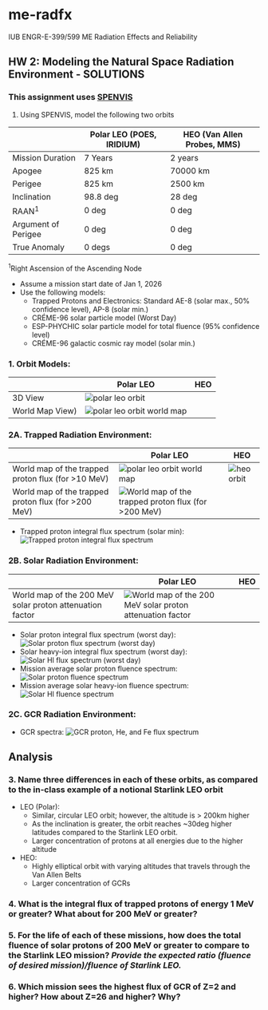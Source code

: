 # me-radfx
IUB ENGR-E-399/599 ME Radiation Effects and Reliability
##  HW 2: Modeling the Natural Space Radiation Environment - SOLUTIONS
### This assignment uses [SPENVIS](https://www.spenvis.oma.be)
1. Using SPENVIS, model the following two orbits

||Polar LEO (POES, IRIDIUM)|HEO (Van Allen Probes, MMS)|
|--|--|--|
|Mission Duration|7 Years|2 years|
|Apogee|825 km|70000 km|
|Perigee|825 km|2500 km|
|Inclination|98.8 deg|28 deg|
|RAAN<sup>1</sup>|0 deg|0 deg|
|Argument of Perigee|0 deg|0 deg|
|True Anomaly|0 degs|0 deg|

<sup>1</sup>Right Ascension of the Ascending Node


* Assume a mission start date of Jan 1, 2026
* Use the following models:
	- Trapped Protons and Electronics: Standard AE-8 (solar max., 50% confidence level), AP-8 (solar min.)
	- CRÉME-96 solar particle model (Worst Day)
	- ESP-PHYCHIC solar particle model for total fluence (95% confidence level)
	- CRÉME-96 galactic cosmic ray model (solar min.)

<!--- ## Polar LEO orbit (30 days): [polar leo orbit parameters](./HW_02_Solutions/P1A-orbit.html) -->

### 1. Orbit Models:
||Polar LEO|HEO|
|--|--|--|
|3D View|![polar leo orbit](./HW_02_Solutions/P1A-orbit.png)||
|World Map View)|![polar leo orbit world map](./HW_02_Solutions/P1A-orbit-worldmap.png)||

### 2A. Trapped Radiation Environment:
||Polar LEO|HEO|
|--|--|--|
|World map of the trapped proton flux (for >10 MeV)|![polar leo orbit world map](./HW_02_Solutions/P1A-orbit-worldmap.png)|![heo orbit](./HW_02_Solutions/P1B-orbit.png)|
|World map of the trapped proton flux (for >200 MeV)|![World map of the trapped proton flux (for >200 MeV)](./HW_02_Solutions/P2A-proton200MeV-worldmap.png)||
* Trapped proton integral flux spectrum (solar min): ![Trapped proton integral flux spectrum](./trapped_proton_integral_flux_loglog.png)

<!--- COMMENTED OUT ORIGINAL, RAW SPENVIS CHARTS
* Trapped proton spectra (solar min): [trapped particle fluxes](./trapped_proton_integral_flux_loglog.png)
	 * World map of the trapped proton flux (for >10 MeV): ![World map of the trapped proton flux (for >10 MeV)](./HW_02_Solutions/P2A-proton10MeV-worldmap.png)

	 * World map of the trapped proton flux (for >200 MeV): ![World map of the trapped proton flux (for >200 MeV)](./HW_02_Solutions/P2A-proton200MeV-worldmap.png)

	 * Trapped proton flux spectrum: ![Trapped proton flux spectrum (solar min)](./HW_02_Solutions/P2A-protonfluxp_spec.png)  -->

### 2B. Solar Radiation Environment:
||Polar LEO|HEO|
|--|--|--|
|World map of the 200 MeV solar proton attenuation factor|![World map of the 200 MeV solar proton attenuation factor](./HW_02_Solutions/P3A-proton_sepflare_map-200MeV.png)||

* Solar proton integral flux spectrum (worst day): ![Solar proton flux spectrum (worst day)](./solar_proton_integral_flux_loglog.png)
* Solar heavy-ion integral flux spectrum (worst day): ![Solar HI flux spectrum (worst day)](./solar_hi_integral_flux_loglog.png)
* Mission average solar proton fluence spectrum: ![Solar proton fluence spectrum](./solar_proton_integral_fluence_loglog.png)
* Mission average solar heavy-ion fluence spectrum: ![Solar HI fluence spectrum](./solar_hi_integral_fluence_loglog.png)


<!--- COMMENTED OUT ORIGINAL, RAW SPENVIS CHARTS
* Solar particle spectra (worst day): [solar particle fluxes](./HW_02_Solutions/P3A-Solar-particle-fluxes.html), [solar particle fluence (95% confidence level)](./HW_02_Solutions/P3A-Solar-particle-fluences.html)
	
	* World map of the 200 MeV solar proton attenuation factor: ![World map of the 200 MeV solar proton attenuation factor](./HW_02_Solutions/P3A-proton_sepflare_map-200MeV.png)
	
	* Solar proton flux spectrum: ![Solar proton flux spectrum (worst day)](./HW_02_Solutions/P3A-Solar-particle-flux-spectra.png) 

	* Mission average solar proton fluence spectrum: ![Solar proton fluence spectrum](./HW_02_Solutions/P3A-proton-fluences.png)

	* Solar heavy ion flux spectrum for He: ![Solar heavy ion flux spectra for He](./HW_02_Solutions/P3A-flarei_specHe.png)

	* Mission average solar He fluence spectrum: ![Mission average solar He fluence spectrum](./HW_02_Solutions/P3A-SolarHe-fluences.png)

	* Solar heavy ion flux spectrum for Fe: ![Solar heavy ion flux spectra for Fe](./HW_02_Solutions/P3A-flarei_specFe.png)

	* Mission average solar Fe fluence spectrum: ![Mission average solar Fe fluence spectrum](./HW_02_Solutions/P3A-SolarFe-fluences.png) -->

### 2C. GCR Radiation Environment:
* GCR spectra: ![GCR proton, He, and Fe flux spectrum](./gcr_hi_integral_flux_loglog.png)


<!--- COMMENTED OUT ORIGINAL, RAW SPENVIS CHARTS
* GCR spectra: [GCR H Spectrum](./HW_02_Solutions/P4A-GCR.htm)
	* H flux spectrum: ![GCR heavy ion flux spectra for H](./HW_02_Solutions/P4A-GCR_H.png)
	* He flux spectrum: ![GCR heavy ion flux spectra for He](./HW_02_Solutions/P4A-GCR_He.png)
	* Fe flux spectrum: ![GCR heavy ion flux spectra for Fe](./HW_02_Solutions/P4A-GCR_Fe.png)
-->

<!--- COMMENTED OUT ORIGINAL, RAW SPENVIS CHARTS
## HEO orbit (30 days): [polar leo orbit parameters](./HW_02_Solutions/P1B-orbit.html)
### 1. Orbit Model:


### 2A. Trapped Radiation Environment:
* Trapped proton spectra (solar min): [trapped particle fluxes](./HW_02_Solutions/P2B-Trapped-particle-fluxes.html)
	* World map of the trapped proton flux (for >10 MeV): ![World map of the trapped proton flux (for >10 MeV)](./HW_02_Solutions/P2B-proton10MeV-worldmap.png)

	* World map of the trapped proton flux (for >200 MeV): ![World map of the trapped proton flux (for >200 MeV)](./HW_02_Solutions/P2B-proton200MeV-worldmap.png)

	* Trapped proton flux spectrum: ![Trapped proton flux spectrum (solar min)](./HW_02_Solutions/P2B-protonfluxp_spec.png) 

### 2B. Solar Radiation Environment:
* Solar particle spectra (worst day): [solar particle fluxes](./HW_02_Solutions/P3B-Solar-particle-fluxes.html), [solar particle fluence (95% confidence level)](./HW_02_Solutions/P3B-Solar-particle-fluences.html)
	
	* World map of the 200 MeV solar proton attenuation factor: ![World map of the 200 MeV solar proton attenuation factor](./HW_02_Solutions/P3B-proton_sepflare_map-200MeV.png)
	
	* Solar proton flux spectrum: ![Solar proton flux spectrum (worst day)](./HW_02_Solutions/P3B-Solar-particle-flux-spectra.png) 

	* Mission average solar proton fluence spectrum: ![Solar proton fluence spectrum](./HW_02_Solutions/P3B-proton-fluences.png)

	* Solar heavy ion flux spectrum for He: ![Solar heavy ion flux spectra for He](./HW_02_Solutions/P3B-flarei_specHe.png)

	* Mission average solar He fluence spectrum: ![Mission average solar He fluence spectrum](./HW_02_Solutions/P3B-SolarHe-fluences.png)

	* Solar heavy ion flux spectrum for Fe: ![Solar heavy ion flux spectra for Fe](./HW_02_Solutions/P3B-flarei_specFe.png)

	* Mission average solar Fe fluence spectrum: ![Mission average solar Fe fluence spectrum](./HW_02_Solutions/P3B-SolarFe-fluences.png)

### 2C. GCR Radiation Environment:

* GCR spectra: [GCR H Spectrum](./HW_02_Solutions/P4A-GCR.htm)
	* H flux spectrum: ![GCR heavy ion flux spectra for H](./HW_02_Solutions/P4B-GCR_H.png)
	* He flux spectrum: ![GCR heavy ion flux spectra for He](./HW_02_Solutions/P4B-GCR_He.png)
	* Fe flux spectrum: ![GCR heavy ion flux spectra for Fe](./HW_02_Solutions/P4B-GCR_Fe.png)
-->

## Analysis
### 3. Name three differences in each of these orbits, as compared to the in-class example of a notional Starlink LEO orbit
* LEO (Polar):
	- Similar,  circular LEO orbit; however, the altitude is > 200km higher
	- As the inclination is greater, the orbit reaches ~30deg higher latitudes compared to the Starlink LEO orbit.
	- Larger concentration of protons at all energies due to the higher altitude
* HEO:
	- Highly elliptical orbit with varying altitudes that travels through the Van Allen Belts
	- Larger concentration of GCRs


### 4. What is the integral flux of trapped protons of energy 1 MeV or greater?  What about for 200 MeV or greater?  
### 5. For the life of each of these missions, how does the total fluence of solar protons of 200 MeV or greater to compare to the Starlink LEO mission?  _Provide the expected ratio (fluence of desired mission)/fluence of Starlink LEO._
### 6. Which mission sees the highest flux of GCR of Z=2 and higher?  How about Z=26 and higher? Why?